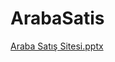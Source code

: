 # ArabaSatis

[Araba Satış  Sitesi.pptx](https://github.com/selmankayapa/ArabaSatis/files/11857108/Araba.Satis.Sitesi.Selman.Kayapa.pptx)
